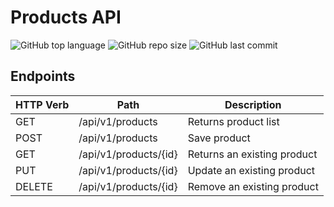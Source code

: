 # Products API
![GitHub top language](https://img.shields.io/github/languages/top/andre-aps/products-api)
![GitHub repo size](https://img.shields.io/github/repo-size/andre-aps/products-api)
![GitHub last commit](https://img.shields.io/github/last-commit/andre-aps/products-api)
## Endpoints

| HTTP Verb  | Path                  | Description                 |
|------------|-----------------------|-----------------------------|
| GET        | /api​/v1​/products      | Returns product list        |
| POST       | /api​/v1​/products      | Save product                |
| GET        | /api​/v1​/products​/{id} | Returns an existing product |
| PUT        | /api​/v1​/products​/{id} | Update an existing product  |
| DELETE     | /api​/v1​/products​/{id} | Remove an existing product  |
